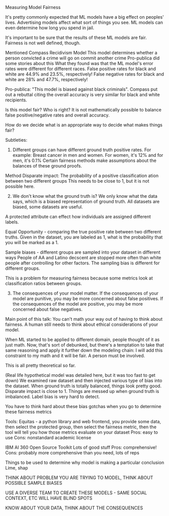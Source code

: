 Measuring Model Fairness

It's pretty commonly expected that ML models have a big effect on peoples' lives.
Advertising models affect what sort of things you see.
ML models can even determine how long you spend in jail.

It's important to be sure that the results of these ML models are fair.
Fairness is not well defined, though.

Mentioned Compass Recidivism Model
This model determines whether a person convicted a crime will go on commit another crime
Pro-publica did some stories about this
What they found was that the ML model's error rates were different for different races.
False positive rates for black and white are 44.9% and 23.5%, respectively!
False negative rates for black and white are 28% and 47.7%, respectively!

Pro-publica: "This model is biased against black criminals".
Compass put out a rebuttal citing the overall accuracy is very similar for black and white recipients.

Is this model fair? Who is right?
It is not mathematically possible to balance false positive/negative rates and overall accuracy.

How do we decide what is an appropriate way to decide what makes things fair?


Subtleties:
1. Different groups can have different ground truth positive rates.
For example: Breast cancer in men and women. For women, it's 12% and for men, it's 0.1%
Certain fairness methods make assumptions about the balances of these ground proofs.

Method
Disparate impact: The probability of a positive classification ation between two different groups
This needs to be close to 1, but it is not possible here.

2. We don't know what the ground truth is? We only know what the data says, which is a biased representation of ground truth.
All datasets are biased, some datasets are useful.

A protected attribute can effect how individuals are assigned different labels.

Equal Opportunity - comparing the true positive rate between two different truths. Given in the dataset, you are labeled as 1, what is the probability that you will be marked as a 1.

Sample biases - different groups are sampled into your dataset in different ways
People of AA and Latino decscent are stopped more often than white people after controlling for other factors. The sampling bias is different for different groups.

This is a problem for measuring fairness because some metrics look at classification ratios between groups.

3. The consequences of your model matter.
If the consequences of your model are punitive, you may be more concerned about false positives.
If the consequences of the model are positive, you may be more concerned about false negatives.

Main point of this talk:
You can't math your way out of having to think about fairness. A human still needs to think about ethical considerations of your model.

When ML started to be applied to different domain, people thought of it as just math. Now, that's sort of debunked, but there's a temptation to take that same reasoning and apply it further down the modeling chain: I will add this constraint to my math and it will be fair. A person must be involved.

This is all pretty theoretical so far.

(Real life hypothetical model was detailed here, but it was too fast to get down)
We examined raw dataset and then injected various type of bias into the dataset.
When ground truth is totally balanced, things look pretty good. Disparate impact is close to 1.
Things are messed up when ground truth is imbalanced. 
Label bias is very hard to detect.

You have to think hard about these bias gotchas when you go to determine these fairness metrics

Tools:
Equitas - a python library and web frontend, you provide some data, then select the protected group, then select the fairness metric, then the tool will tell you how those metrics evaluate on your dataset
Pros: easy to use
Cons: nonstandard academic license

IBM AI 360 Open Source Toolkit
Lots of good stuff
Pros: comprehensive!
Cons: probably more comprehensive than you need, lots of reps

Things to be used to determine why model is making a particular conclusion
Lime, shap

THINK ABOUT PROBLEM YOU ARE TRYING TO MODEL, THINK ABOUT POSSIBLE SAMPLE BIASES

USE A DIVERSE TEAM TO CREATE THESE MODELS - SAME SOCIAL CONTEXT, ETC WILL HAVE BLIND SPOTS

KNOW ABOUT YOUR DATA, THINK ABOUT THE CONSEQUENCES


